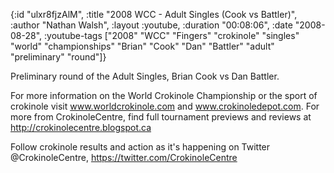 {:id "ulxr8fjzAlM",
 :title "2008 WCC - Adult Singles (Cook vs Battler)",
 :author "Nathan Walsh",
 :layout :youtube,
 :duration "00:08:06",
 :date "2008-08-28",
 :youtube-tags
 ["2008"
  "WCC"
  "Fingers"
  "crokinole"
  "singles"
  "world"
  "championships"
  "Brian"
  "Cook"
  "Dan"
  "Battler"
  "adult"
  "preliminary"
  "round"]}


Preliminary round of the Adult Singles, Brian Cook vs Dan Battler.

For more information on the World Crokinole Championship or the sport of crokinole visit www.worldcrokinole.com and www.crokinoledepot.com. For more from CrokinoleCentre, find full tournament previews and reviews at http://crokinolecentre.blogspot.ca

Follow crokinole results and action as it's happening on Twitter @CrokinoleCentre, https://twitter.com/CrokinoleCentre
